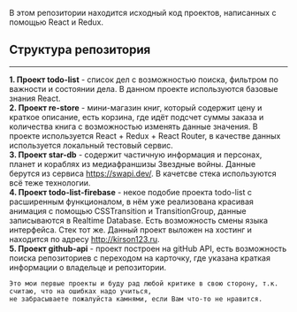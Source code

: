 В этом репозитории находится исходный код проектов, написанных с помощью React и Redux.

## Структура репозитория

---

**1. Проект todo-list** - список дел с возможностью поиска, фильтром по важности и состоянии дела. В данном проекте используются базовые знания React.  
**2. Проект re-store** - мини-магазин книг, который содержит цену и краткое описание, есть корзина, где идёт подсчет суммы заказа и количества книга с возможностью изменять данные значения. В проекте используется React + Redux + React Router, в качестве данных используется локальный тестовый сервис.  
**3. Проект star-db** - содержит частичную информация и персонах, планет и кораблях из медиафраншизы Звездные войны. Данные берутся из сервиса https://swapi.dev/. В качетсве стека используются всё теже технологии.  
**4. Проект todo-list-firebase** - некое подобие проекта todo-list с расширенным функционалом, в нём уже реализована красивая анимация с помощью CSSTransition и TransitionGroup, данные записываются в Realtime Database. Есть возможность смены языка интерфейса. Стек тот же. Данный проект выложен на хостинг и находится по адресу http://kirson123.ru.  
**5. Проект github-api** - проект построен на gitHub API, есть возможность поиска репозиториев с переходом на карточку, где указана краткая информации о владельце и репозитории.

```
Это мои первые проекты и буду рад любой критике в свою сторону, т.к. считаю, что на ошибках надо учиться,
не забрасываете пожалуйста камнями, если Вам что-то не нравится.
```
